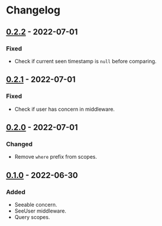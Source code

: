 # Changelog

## [0.2.2] - 2022-07-01

### Fixed

- Check if current seen timestamp is `null` before comparing.

## [0.2.1] - 2022-07-01

### Fixed

- Check if user has concern in middleware.

## [0.2.0] - 2022-07-01

### Changed

- Remove `where` prefix from scopes.

## [0.1.0] - 2022-06-30

### Added

- Seeable concern.
- SeeUser middleware.
- Query scopes.

[0.2.2]: https://github.com/zepfietje/laravel-seeable/releases/tag/0.2.2
[0.2.1]: https://github.com/zepfietje/laravel-seeable/releases/tag/0.2.1
[0.2.0]: https://github.com/zepfietje/laravel-seeable/releases/tag/0.2.0
[0.1.0]: https://github.com/zepfietje/laravel-seeable/releases/tag/0.1.0
